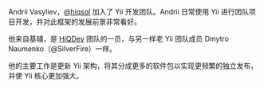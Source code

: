 Andrii Vasyliev，[@hiqsol](https://github.com/hiqsol) 加入了 Yii 开发团队。Andrii 日常使用 Yii 进行团队项目开发，并对此框架的发展前景非常看好。

他来自基辅，是 [HiQDev](https://hiqdev.com/) 团队的一员，与另一样老 Yii 团队成员 Dmytro Naumenko（@SilverFire）一样。

他的主要工作是更新 Yii 架构，将其分成更多的软件包以实现更频繁的独立发布，并使 Yii 核心更加强大。